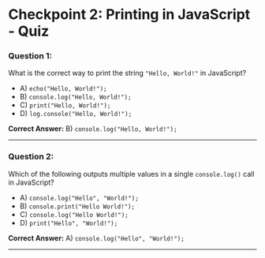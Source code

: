 # Checkpoint 2: Printing in JavaScript - Quiz

### Question 1:
What is the correct way to print the string `"Hello, World!"` in JavaScript?
- A) `echo("Hello, World!");`
- B) `console.log("Hello, World!");`
- C) `print("Hello, World!");`
- D) `log.console("Hello, World!");`

**Correct Answer:** B) `console.log("Hello, World!");`

---

### Question 2:
Which of the following outputs multiple values in a single `console.log()` call in JavaScript?
- A) `console.log("Hello", "World!");`
- B) `console.print("Hello World!");`
- C) `console.log("Hello World!");`
- D) `print("Hello", "World!");`

**Correct Answer:** A) `console.log("Hello", "World!");`

---
